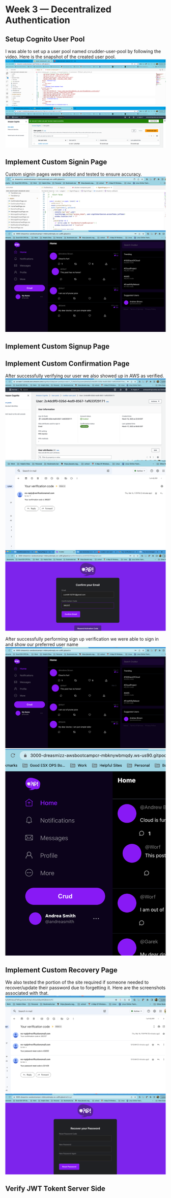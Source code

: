 # Week 3 — Decentralized Authentication

## Setup Cognito User Pool
I was able to set up a user pool named crudder-user-pool by following the video.  Here is the snapshot of the created user pool.  
![cognito-user-pool](assets/Docker_update_Cognito.png)
![cognito-user-pool](assets/Cognito_user_pool_creation.png)

## Implement Custom Signin Page
Custom signin pages were added and tested to ensure accuracy.
![cognito-user-pool](assets/console_sign_in_update.png)
![cognito-user-pool](assets/successful_sign_in.png)

## Implement Custom Signup Page

## Implement Custom Confirmation Page
After successfully verifying our user we also showed up in AWS as verified.
![cognito-user-pool](assets/verified_in_cognito.png)
![cognito-user-pool](assets/verification_code.png)
![cognito-user-pool](assets/verification_code_screen.png)

After successfully performing sign up verification we were able to sign in and show our preferred user name
![cognito-user-pool](assets/successful_sign_in.png)
![cognito-user-pool](assets/user_preferred_update.png)
## Implement Custom Recovery Page
We also tested the portion of the site required if someone needed to recover/update their password due to forgetting it.  Here are the screenshots associated with that.
![cognito-user-pool](assets/recovery_code_email.png)
![cognito-user-pool](assets/recovery_code.png)

## Verify JWT Tokent Server Side


